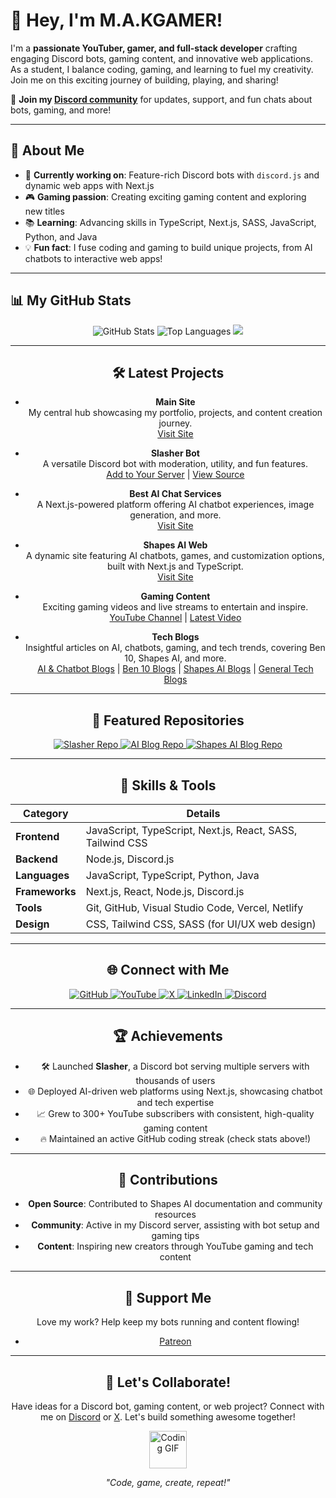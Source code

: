 # 👋 Hey, I'm M.A.KGAMER!

I'm a **passionate YouTuber, gamer, and full-stack developer** crafting engaging Discord bots, gaming content, and innovative web applications. As a student, I balance coding, gaming, and learning to fuel my creativity. Join me on this exciting journey of building, playing, and sharing!

🌟 **Join my [Discord community](https://discord.gg/6AG26JGvJA)** for updates, support, and fun chats about bots, gaming, and more!

---

## 🚀 About Me

- 🌱 **Currently working on**: Feature-rich Discord bots with `discord.js` and dynamic web apps with Next.js  
- 🎮 **Gaming passion**: Creating exciting gaming content and exploring new titles  
- 📚 **Learning**: Advancing skills in TypeScript, Next.js, SASS, JavaScript, Python, and Java  
- 💡 **Fun fact**: I fuse coding and gaming to build unique projects, from AI chatbots to interactive web apps!

---

## 📊 My GitHub Stats

<div align="center">
  <img src="https://git-hub-stats-omega.vercel.app/api?username=makgamerofficial&show_icons=true&theme=dark&title_color=00ff99&text_color=ffffff&icon_color=00ff99&bg_color=0d1117&hide_border=true&count_private=true" alt="GitHub Stats" />
  <img src="https://git-hub-stats-omega.vercel.app/api/top-langs/?username=makgamerofficial&layout=compact&theme=dark&title_color=00ff99&text_color=ffffff&icon_color=00ff99&bg_color=0d1117&hide_border=true&langs_count=8" alt="Top Languages" />
 <img src="https://github-readme-streak-stats.herokuapp.com?user=makgamerofficial&theme=dark&background=0d1117&fire=00ff99&ring=00ff99&currStreakLabel=ffffff&sideLabels=ffffff&currStreakNum=ffffff&dates=ffffff&sideNums=ffffff&hide_border=true" />


---

## 🛠️ Latest Projects

- **Main Site**  
  My central hub showcasing my portfolio, projects, and content creation journey.  
  [Visit Site](https://makgamer.asia/)

- **Slasher Bot**  
  A versatile Discord bot with moderation, utility, and fun features.  
  [Add to Your Server](https://discord.com/oauth2/authorize?client_id=1260853952593924147) | [View Source](https://github.com/makgamerofficial/slasher-public)

- **Best AI Chat Services**  
  A Next.js-powered platform offering AI chatbot experiences, image generation, and more.  
  [Visit Site](https://ai.makgamer.asia/)

- **Shapes AI Web**  
  A dynamic site featuring AI chatbots, games, and customization options, built with Next.js and TypeScript.  
  [Visit Site](https://shapes.ai.makgamer.asia/)

- **Gaming Content**  
  Exciting gaming videos and live streams to entertain and inspire.  
  [YouTube Channel](https://youtube.com/@m.a.kgamer) | [Latest Video](https://youtube.com/@m.a.kgamer)

- **Tech Blogs**  
  Insightful articles on AI, chatbots, gaming, and tech trends, covering Ben 10, Shapes AI, and more.  
  [AI & Chatbot Blogs](https://ai.blog.makgamer.asia/) | [Ben 10 Blogs](https://ben10.blog.makgamer.asia/) | [Shapes AI Blogs](https://shapes.blog.makgamer.asia/) | [General Tech Blogs](https://blogs.makgamer.asia/)

---

## 📌 Featured Repositories

<div align="center">
  <a href="https://github.com/makgamerofficial/slasher-public">
    <img src="https://git-hub-stats-omega.vercel.app/api/pin/?username=makgamerofficial&repo=slasher-public&theme=dark&bg_color=0d1117&title_color=00ff99&text_color=ffffff&icon_color=00ff99&hide_border=true" alt="Slasher Repo" />
  </a>
  <a href="https://github.com/makgamerofficial/discord-js-bot-with-slash-commands">
    <img src="https://git-hub-stats-omega.vercel.app/api/pin/?username=makgamerofficial&repo=discord-js-bot-with-slash-commands&theme=dark&bg_color=0d1117&title_color=00ff99&text_color=ffffff&icon_color=00ff99&hide_border=true" alt="AI Blog Repo" />
  </a>
  <a href="https://github.com/makgamerofficial/shapesinc-api">
    <img src="https://git-hub-stats-omega.vercel.app/api/pin/?username=makgamerofficial&repo=shapesinc-api&theme=dark&bg_color=0d1117&title_color=00ff99&text_color=ffffff&icon_color=00ff99&hide_border=true" alt="Shapes AI Blog Repo" />
  </a>
</div>

---

## 🧰 Skills & Tools

| **Category**           | **Details**                              |
|------------------------|------------------------------------------|
| **Frontend**           | JavaScript, TypeScript, Next.js, React, SASS, Tailwind CSS |
| **Backend**            | Node.js, Discord.js                      |
| **Languages**          | JavaScript, TypeScript, Python, Java     |
| **Frameworks**         | Next.js, React, Node.js, Discord.js      |
| **Tools**              | Git, GitHub, Visual Studio Code, Vercel, Netlify |
| **Design**             | CSS, Tailwind CSS, SASS (for UI/UX web design) |

---

## 🌐 Connect with Me

<div align="center">
  <a href="https://github.com/makgamerofficial">
    <img src="https://img.shields.io/badge/GitHub-181717?style=for-the-badge&logo=github&logoColor=white" alt="GitHub" />
  </a>
  <a href="https://youtube.com/@m.a.kgamer">
    <img src="https://img.shields.io/badge/YouTube-FF0000?style=for-the-badge&logo=youtube&logoColor=white" alt="YouTube" />
  </a>
  <a href="https://x.com/_makgamer">
    <img src="https://img.shields.io/badge/X-000000?style=for-the-badge&logo=x&logoColor=white" alt="X" />
  </a>
  <a href="https://pk.linkedin.com/in/makgamer">
    <img src="https://img.shields.io/badge/LinkedIn-0A66C2?style=for-the-badge&logo=linkedin&logoColor=white" alt="LinkedIn" />
  </a>
  <a href="https://discord.gg/6AG26JGvJA">
    <img src="https://img.shields.io/badge/Discord-5865F2?style=for-the-badge&logo=discord&logoColor=white" alt="Discord" />
  </a>
</div>

---

## 🏆 Achievements

- 🛠️ Launched **Slasher**, a Discord bot serving multiple servers with thousands of users  
- 🌐 Deployed AI-driven web platforms using Next.js, showcasing chatbot and tech expertise  
- 📈 Grew to 300+ YouTube subscribers with consistent, high-quality gaming content  
- 🔥 Maintained an active GitHub coding streak (check stats above!)

---

## 🤝 Contributions

- **Open Source**: Contributed to Shapes AI documentation and community resources  
- **Community**: Active in my Discord server, assisting with bot setup and gaming tips  
- **Content**: Inspiring new creators through YouTube gaming and tech content

---

## 💸 Support Me

Love my work? Help keep my bots running and content flowing!  
- [Patreon](https://patreon.com/makgamerofficial)

---

## 💬 Let's Collaborate!

Have ideas for a Discord bot, gaming content, or web project? Connect with me on [Discord](https://discord.gg/6AG26JGvJA) or [X](https://x.com/_makgamer). Let's build something awesome together!

<div align="center">
  <img src="https://media.giphy.com/media/LnQjpWaON8nhr21vNW/giphy.gif" width="60" alt="Coding GIF" />
  <p><i>"Code, game, create, repeat!"</i></p>
</div>
